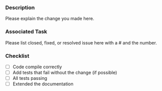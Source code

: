 ### Description
Please explain the change you made here.

### Associated Task
Please list closed, fixed, or resolved issue here with a # and the number.

### Checklist
- [ ] Code compile correctly
- [ ] Add tests that fail without the change (if possible)
- [ ] All tests passing
- [ ] Extended the documentation